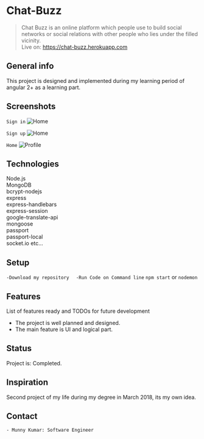 # Chat-Buzz
> Chat Buzz is an online platform which people use to build social networks or social relations with other people who lies under the filled vicinity. <br> Live on: https://chat-buzz.herokuapp.com

## General info
This project is designed and implemented during my learning period of angular 2+ as a learning part.

## Screenshots
``` Sign in ```
![Home](https://github.com/storyofcoder/chat-buzz/blob/master/login.jpg)

``` Sign up ```
![Home](https://github.com/storyofcoder/chat-buzz/blob/master/signup.jpg)

``` Home ```
![Profile](https://github.com/storyofcoder/chat-buzz/blob/master/home.jpg)

## Technologies
Node.js </br> MongoDB</br> bcrypt-nodejs </br> express </br> express-handlebars </br> express-session </br> google-translate-api </br> 
mongoose  </br> passport </br> passport-local </br> socket.io etc...

## Setup
``` -Download my repository   ```
``` -Run Code on Command line ``` 
``` npm start ``` or ``` nodemon ```

## Features
List of features ready and TODOs for future development
* The project is well planned and designed. 
* The main feature is UI and logical part.

## Status
Project is: Completed.

## Inspiration
Second project of my life during my degree in March 2018, its my own idea.

## Contact
```- Munny Kumar: Software Engineer ```

